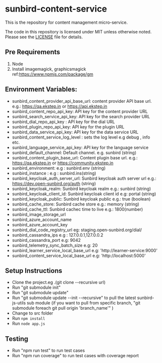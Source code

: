 # sunbird-content-service

This is the repository for content management micro-service.

The code in this repository is licensed under MIT unless otherwise noted. Please see the [LICENSE](https://github.com/project-sunbird/sunbird-content-service/blob/master/LICENSE) file for details.

## Pre Requirements
1. Node
2. Install imagemagick, graphicsmagick ref:https://www.npmjs.com/package/gm

## Environment Variables:
* sunbird_content_provider_api_base_url: content provider API base url. e.g.: https://qa.ekstep.in or https://api.ekstep.in
* sunbird_content_repo_api_key:  API key for the  content provider URL
* sunbird_search_service_api_key:  API key for the  search provider URL
* sunbird_dial_repo_api_key : API key for the dial URL
* sunbird_plugin_repo_api_key: API key for the plugin URL 
* sunbird_data_service_api_key: API key for the data service URL
* sunbird_content_service_log_level : sets the log level e.g debug , info etc.
* sunbird_language_service_api_key: API key for the language service 
* sunbird_default_channel: Default channel. e.g. sunbird (string)  
* sunbird_content_plugin_base_url: Content plugin base url. e.g.: https://qa.ekstep.in or https://community.ekstep.in
* sunbird_environment: e.g : sunbird.env (string)
* sunbird_instance : e.g : sunbird.ins(string)
* sunbird_keycloak_auth_server_url: Sunbird keycloak auth server url e.g.: https://dev.open-sunbird.org/auth (string)
* sunbird_keycloak_realm: Sunbird keycloak realm e.g.: sunbird (string)
* sunbird_keycloak_client_id: Sunbird keycloak client id e.g: portal (string)
* sunbird_keycloak_public: Sunbird keycloak public e.g.: true (boolean)
* sunbird_cache_store: Sunbird cache store e.g.: memory (string)
* sunbird_cache_ttl: Sunbird cachec time to live e.g.: 1800(number)
* sunbird_image_storage_url
* sunbird_azure_account_name 
* sunbird_azure_account_key 
* sunbird_dial_code_registry_url eg: staging.open-sunbird.org/dial/
* sunbird_cassandra_ips  e.g : 127.0.0.1,127.0.0.2
* sunbird_cassandra_port e.g: 9042
* sunbird_telemetry_sync_batch_size e.g: 20
* sunbird_learner_service_local_base_url e.g: 'http://learner-service:9000'
* sunbird_content_service_local_base_url e.g: 'http://localhost:5000'

## Setup Instructions
* Clone the project.eg .(git clone --recursive  url)
* Run "git submodule init"
* Run "git submodule update"
* Run "git submodule update --init --recursive" to pull the latest sunbird-js-utils sub module (if you want to pull from specific branch, "git submodule foreach git pull origin 'branch_name'" )
* Change to src folder
* Run `npm install`
* Run `node app.js`

## Testing
* Run "npm run test" to run test cases
* Run "npm run coverage" to run test cases with coverage report


